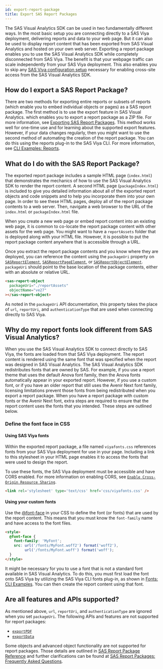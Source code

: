 ```yaml
---
id: export-report-package
title: Export SAS Report Packages
---
```


The SAS Visual Analytics SDK can be used in two fundamentally different ways. In the most basic setup you are connecting directly to a SAS Viya deployment, delivering reports and data to your web page.  But it can also be used to display report content that has been exported from SAS Visual Analytics and hosted on your own web server. Exporting a report package enables you to use the SAS Visual Analytics SDK while completely disconnected from SAS Viya. The benefit is that your webpage traffic can scale independently from your SAS Viya deployment. This also enables you to skip any [SAS Viya configuration setup](guides/viya-setup.md) necessary for enabling cross-site access from the SAS Visual Analytics SDK.

## How do I export a SAS Report Package?

There are two methods for exporting entire reports or subsets of reports (which enable you to embed individual objects or pages) as a SAS report package. The first method is to use the export feature in SAS Visual Analytics. which enables you to export a report package as a ZIP file. For more information, see <a target="_blank" href="https://documentation.sas.com/?cdcId=vacdc&cdcVersion=default&docsetId=vareports&docsetTarget=p0log1ce8qcj4cn15k0oby258pdb.htm">Exporting SAS Report Packages</a>. This method works well for one-time use and for learning about the supported export features. However, if your data changes regularly, then you might want to use the second method of automating the creation of the report package. You can do this using the reports plug-in to the SAS Viya CLI. For more information, see <a target="_blank" href="https://documentation.sas.com/?cdcId=sasadmincdc&cdcVersion=default&docsetId=calcli&docsetTarget=n09r8rzfe0xt6gn1krnt75beevgk.htm">CLI Examples: Reports</a>.

## What do I do with the SAS Report Package?

The exported report package includes a sample HTML page (`index.html`) that demonstrates the mechanics of how to use the SAS Visual Analytics SDK to render the report content. A second HTML page (`packageIndex.html`) is included to give you detailed information about all of the exported report objects and code snippets and to help you incorporate them into your own page. In order to see these HTML pages, deploy all of the report package contents to a web server. Then, navigate a web browser to the URL of the `index.html` or `packageIndex.html` file.

When you create a new web page or embed report content into an existing web page, it is common to co-locate the report package content with other assets for the web page. You might want to have a `reportAssets` folder that is deployed along with your HTML file. However, it is possible to put the report package content anywhere that is accessible through a URL.

Once you extract the report package contents and you know where they are deployed, you can reference the content using the `packageUri` property on [`SASReportElement`](api/SASReportElement.md#packageuri-string), [`SASReportPageElement`](api/SASReportPageElement.md#packageuri-string), or [`SASReportObjectElement`](api/SASReportObjectElement.md#packageuri-string). `packageUri` should point to the base location of the package contents, either with an absolute or relative URL. 

```html
<sas-report-object
  packageUri="./reportAssets"
  objectName="ve27"
></sas-report-object>
```
As noted in the `packageUri` API documentation, this property takes the place of `url`, `reportUri`, and `authenticationType` that are used when connecting directly to SAS Viya.

## Why do my report fonts look different from SAS Visual Analytics?

When you use the SAS Visual Analytics SDK to connect directly to SAS Viya, the fonts are loaded from that SAS Viya deployment. The report content is rendered using the same font that was specified when the report was designed in SAS Visual Analytics. The SAS Visual Analytics SDK redistributes fonts that are owned by SAS. For example, if you use a report theme that uses the default Anova font family, then the Anova fonts automatically appear in your exported report. However, if you use a custom font, or if you have an older report that still uses the Avenir Next font family, licensing limitations prevent those fonts from being redistributed when you export a report package. When you have a report package with custom fonts or the Avenir Next font, extra steps are required to ensure that the report content uses the fonts that you intended. These steps are outlined below.

### Define the font face in CSS

#### Using SAS Viya fonts

Within the exported report package, a file named `viyafonts.css` references fonts from your SAS Viya deployment for use in your page. Including a link to this stylesheet in your HTML page enables it to access the fonts that were used to design the report.

To use these fonts, the SAS Viya deployment must be accessible and have CORS enabled. For more information on enabling CORS, see [`Enable Cross-Origin Resource Sharing`](viya-setup#enable-cross-origin-resource-sharing).

```html
<link rel='stylesheet' type='text/css' href='css/viyafonts.css' />
```

#### Using your custom fonts

Use the [@font-face](https://developer.mozilla.org/en-US/docs/Web/CSS/@font-face) in your CSS to define the font (or fonts) that are used by the report content. This means that you must know the `font-family` name and have access to the font files.

```html
<style>
  @font-face {
    font-family: 'MyFont';
    src: url('/fonts/MyFont.woff2') format('woff2'),
         url('/fonts/MyFont.woff') format('woff');
  }
</style>
```

It might be necessary for you to use a font that is not a standard font available in SAS Visual Analytics. To do this, you must first load the font onto SAS Viya by utilizing the SAS Viya CLI fonts plug-in, as shown in <a target="_blank" href="https://documentation.sas.com/?cdcId=sasadmincdc&cdcVersion=default&docsetId=calfonts&docsetTarget=p0z64ee1ufe5vpn1pibg7pzhsgrb.htm">Fonts: CLI Examples</a>. You can then create the report content using that font.

## Are all features and APIs supported?

As mentioned above, `url`, `reportUri`, and `authenticationType` are ignored when you set `packageUri`. The following APIs and features are not supported for report packages:
* [`exportPDF`](api/ReportHandle.md#exportpdfoptions-exportpdfoptions-promise-string)
* [`exportData`](api/ObjectHandle.md#exportdataformat-string-options-exportdataoptions-promise-string)

Some objects and advanced object functionality are not supported for report packages. Those details are outlined in <a target="_blank" href="https://documentation.sas.com/?cdcId=vacdc&cdcVersion=default&docsetId=varef&docsetTarget=n1tbiwkzea35nin1wbvjdcregjcs.htm#p0bfdy2hrkw4lzn1glyhtfu02t2h">SAS Report Package Reference</a> and further clarifications can be found at <a target="_blank" href="https://documentation.sas.com/?cdcId=vacdc&cdcVersion=default&docsetId=varef&docsetTarget=n1tbiwkzea35nin1wbvjdcregjcs.htm#p080fwv713hlzfn1cjvls3mfg6u0">SAS Report Packages: Frequently Asked Questions</a>.
